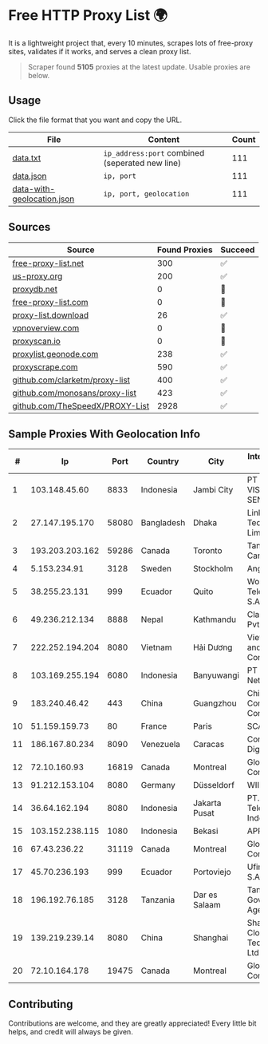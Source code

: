 
# Free HTTP Proxy List 🌍

It is a lightweight project that, every 10 minutes, scrapes lots of free-proxy sites, validates if it works, and serves a clean proxy list.


> Scraper found **5105** proxies at the latest update. Usable proxies are below.

## Usage

Click the file format that you want and copy the URL.


|File|Content|Count|
|----|-------|-----|
|[data.txt](https://raw.githubusercontent.com/themiralay/Proxy-List-World/master/data.txt)|`ip_address:port` combined (seperated new line)|111|
|[data.json](https://raw.githubusercontent.com/themiralay/Proxy-List-World/master/data.json)|`ip, port`|111|
|[data-with-geolocation.json](https://raw.githubusercontent.com/themiralay/Proxy-List-World/master/data-with-geolocation.json)|`ip, port, geolocation`|111|

## Sources

|Source|Found Proxies|Succeed|
|------|-------------|-------|
|[free-proxy-list.net](https://free-proxy-list.net)|300|✅|
|[us-proxy.org](https://www.us-proxy.org)|200|✅|
|[proxydb.net](http://proxydb.net)|0|🚫|
|[free-proxy-list.com](https://free-proxy-list.com/?page=&port=&type%5B%5D=http&type%5B%5D=https&up_time=0&search=Search)|0|🚫|
|[proxy-list.download](https://www.proxy-list.download/HTTP)|26|✅|
|[vpnoverview.com](https://vpnoverview.com/privacy/anonymous-browsing/free-proxy-servers)|0|🚫|
|[proxyscan.io](https://www.proxyscan.io)|0|🚫|
|[proxylist.geonode.com](https://proxylist.geonode.com/api/proxy-list?limit=300&page=1&sort_by=lastChecked&sort_type=desc&protocols=http,https)|238|✅|
|[proxyscrape.com](https://api.proxyscrape.com/v2/?request=displayproxies&protocol=http&timeout=10000&country=all&ssl=all&anonymity=all)|590|✅|
|[github.com/clarketm/proxy-list](https://raw.githubusercontent.com/clarketm/proxy-list/master/proxy-list-raw.txt)|400|✅|
|[github.com/monosans/proxy-list](https://raw.githubusercontent.com/monosans/proxy-list/main/proxies/http.txt)|423|✅|
|[github.com/TheSpeedX/PROXY-List](https://raw.githubusercontent.com/TheSpeedX/PROXY-List/master/http.txt)|2928|✅|


## Sample Proxies With Geolocation Info

|#|Ip|Port|Country|City|Internet Service Provider|
|-|--|----|-------|----|-------------------------|
|1|103.148.45.60|8833|Indonesia|Jambi City|PT BUANA VISUALNET SENTRA|
|2|27.147.195.170|58080|Bangladesh|Dhaka|Link3 Technologies Limited|
|3|193.203.203.162|59286|Canada|Toronto|Tangram Canada Inc.|
|4|5.153.234.91|3128|Sweden|Stockholm|Angelnet Limited|
|5|38.255.23.131|999|Ecuador|Quito|World Sistem Telecom WST S.A.S.|
|6|49.236.212.134|8888|Nepal|Kathmandu|Classic Tech Pvt. Ltd|
|7|222.252.194.204|8080|Vietnam|Hải Dương|VietNam Post and Telecom Corporation|
|8|103.169.255.194|6080|Indonesia|Banyuwangi|PT Master Star Network|
|9|183.240.46.42|443|China|Guangzhou|China Mobile Communications Corporation|
|10|51.159.159.73|80|France|Paris|SCALEWAY|
|11|186.167.80.234|8090|Venezuela|Caracas|Corporacion Digitel C.A|
|12|72.10.160.93|16819|Canada|Montreal|GloboTech Communications|
|13|91.212.153.104|8080|Germany|Düsseldorf|WIIT AG|
|14|36.64.162.194|8080|Indonesia|Jakarta Pusat|PT. Telekomunikasi Indonesia|
|15|103.152.238.115|1080|Indonesia|Bekasi|APRIN|
|16|67.43.236.22|31119|Canada|Montreal|GloboTech Communications|
|17|45.70.236.193|999|Ecuador|Portoviejo|Ufinet Panama S.A.|
|18|196.192.76.185|3128|Tanzania|Dar es Salaam|Tanzania e-Government Agency|
|19|139.219.239.14|8080|China|Shanghai|Shanghai Blue Cloud Technology Co., Ltd|
|20|72.10.164.178|19475|Canada|Montreal|GloboTech Communications|



## Contributing

Contributions are welcome, and they are greatly appreciated! Every
little bit helps, and credit will always be given.

